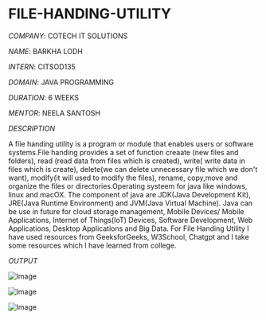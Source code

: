 # FILE-HANDING-UTILITY

*COMPANY*: COTECH IT SOLUTIONS

*NAME*: BARKHA LODH

*INTERN*: CITSOD135

*DOMAIN*: JAVA PROGRAMMING

*DURATION*: 6 WEEKS

*MENTOR*: NEELA SANTOSH

*DESCRIPTION*

A file handing utility is a program or module that enables users or software systems.File handing provides a set of function creaate (new files and folders), read (read data from files which is created), write( write data in files which is create), delete(we can delete unnecessary file which we don't want), modify(it will used to modify the files), rename, copy,move and organize the files or directories.Operating systeem for java like windows, linux and macOX. The component of java are JDK(Java Development Kit), JRE(Java Runtime Environment) and JVM(Java Virtual Machine). Java can be use in future for cloud storage management, Mobile Devices/ Mobile Applications, Internet of Things(IoT) Devices, Software Development, Web Applications, Desktop Applications and Big Data. For File Handing Utility I have used resources from GeeksforGeeks, W3School, Chatgpt and I take some resources which I have learned from college.

*OUTPUT*



![Image](https://github.com/user-attachments/assets/8bd2974d-6fd2-48f9-82e2-fdf014a84e15)

![Image](https://github.com/user-attachments/assets/07761f03-a4b1-4ed3-b2f0-f6cc5f348eea)

![Image](https://github.com/user-attachments/assets/847ddecb-696b-4c62-b6b9-08745652aa19)
